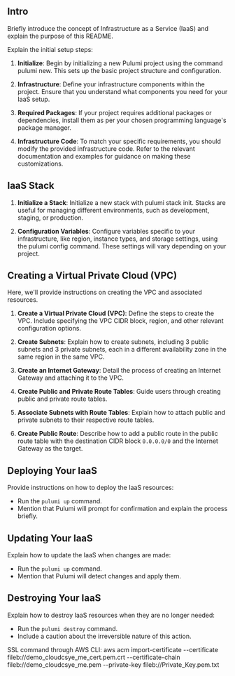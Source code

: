 
## Intro

Briefly introduce the concept of Infrastructure as a Service (IaaS) and explain the purpose of this README.

Explain the initial setup steps:

1. **Initialize**: Begin by initializing a new Pulumi project using the command pulumi new. This sets up the basic project structure and configuration.

2. **Infrastructure**: Define your infrastructure components within the project. Ensure that you understand what components you need for your IaaS setup.
3. **Required Packages**:  If your project requires additional packages or dependencies, install them as per your chosen programming language's package manager.

4. **Infrastructure Code**: To match your specific requirements, you should modify the provided infrastructure code. Refer to the relevant documentation and examples for guidance on making these customizations.

## IaaS Stack


1. **Initialize a Stack**:  Initialize a new stack with pulumi stack init. Stacks are useful for managing different environments, such as development, staging, or production.

2. **Configuration Variables**: Configure variables specific to your infrastructure, like region, instance types, and storage settings, using the pulumi config command. These settings will vary depending on your project.

## Creating a Virtual Private Cloud (VPC)

Here, we'll provide instructions on creating the VPC and associated resources.

1. **Create a Virtual Private Cloud (VPC)**: Define the steps to create the VPC. Include specifying the VPC CIDR block, region, and other relevant configuration options.

2. **Create Subnets**: Explain how to create subnets, including 3 public subnets and 3 private subnets, each in a different availability zone in the same region in the same VPC.

3. **Create an Internet Gateway**: Detail the process of creating an Internet Gateway and attaching it to the VPC.

4. **Create Public and Private Route Tables**: Guide users through creating public and private route tables.

5. **Associate Subnets with Route Tables**: Explain how to attach public and private subnets to their respective route tables.

6. **Create Public Route**: Describe how to add a public route in the public route table with the destination CIDR block `0.0.0.0/0` and the Internet Gateway as the target.

## Deploying Your IaaS

Provide instructions on how to deploy the IaaS resources:

- Run the `pulumi up` command.
- Mention that Pulumi will prompt for confirmation and explain the process briefly.

## Updating Your IaaS

Explain how to update the IaaS when changes are made:

- Run the `pulumi up` command.
- Mention that Pulumi will detect changes and apply them.

## Destroying Your IaaS

Explain how to destroy IaaS resources when they are no longer needed:

- Run the `pulumi destroy` command.
- Include a caution about the irreversible nature of this action.

SSL command through AWS CLI:
aws acm import-certificate --certificate fileb://demo_cloudcsye_me_cert.pem.crt --certificate-chain fileb://demo_cloudcsye_me.pem --private-key fileb://Private_Key.pem.txt
